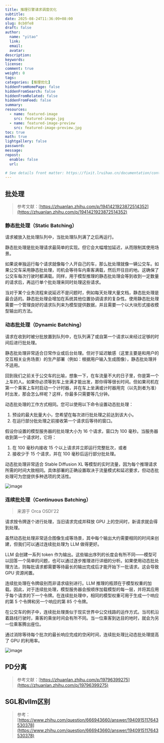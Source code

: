 ```yaml
---
title: 推理引擎请求调度优化
subtitle:
date: 2025-08-24T11:36:09+08:00
slug: 8cb0fe8
draft: false
author:
  name: "yitao"
  link:
  email:
  avatar:
description:
keywords:
license:
comment: true
weight: 0
tags:
categories: [推理优化]
hiddenFromHomePage: false
hiddenFromSearch: false
hiddenFromRelated: false
hiddenFromFeed: false
summary:
resources:
  - name: featured-image
    src: featured-image.jpg
  - name: featured-image-preview
    src: featured-image-preview.jpg
toc: true
math: true
lightgallery: false
password:
message:
repost:
  enable: false
  url:

# See details front matter: https://fixit.lruihao.cn/documentation/content-management/introduction/#front-matter
---
```


<!--more-->

## 批处理

> 参考文献：[https://zhuanlan.zhihu.com/p/1941421923872514352](https://zhuanlan.zhihu.com/p/1941421923872514352)

### 静态批处理（Static Batching）

请求被放入批处理队列中，当批处理队列满了之后再运行。

静态批处理是批处理请求最简单的实现。但它会大幅增加延迟，从而限制其使用场景。

如果说单独运行每个请求就像每个人开自己的车，那么批处理就像一辆公交车。如果公交车采用静态批处理，司机会等待车内乘客满载，然后开往目的地。这确保了公交车每次行驶时都满载。同样，用于模型推理的静态批处理会等到收到一定数量的请求后，再运行单个批处理来同时处理这些请求。

当对于某个业务流程来说延迟不是问题时，例如每天处理大量文档，静态批处理是最合适的。静态批处理会增加在系统其他位置协调请求的复杂性。使用静态批处理需要一个管理良好的请求队列来为模型提供数据，并且需要一个以大块形式接收模型输出的方法。

### 动态批处理（Dynamic Batching）

请求在收到时被分批放置到队列中，在队列满了或自第一个请求以来经过足够的时间后进行批处理。

静态批处理非常适合日常作业或后台处理。但对于延迟敏感（这里主要是和用户的交互相关业务场景）的生产部署（例如：根据用户输入生成图像），静态批处理并不适用。

回到我们之前关于公交车的比喻，想象一下，在车流量不大的日子里，你是第一个上车的人。如果你必须等到车上坐满才能出发，那你得等很长时间。但如果司机在第一个乘客上车时启动一个计时器，并在车上坐满或计时器用完（以先到者为准）时出发，那会怎么样呢？这样，你最多只需要等几分钟。

动态批处理的工作方式相同。您可以使用以下命令设置动态批处理：

1. 预设的最大批量大小，您希望在每次进行批处理之前达到该大小。
2. 在运行部分批处理之前接收第一个请求后等待的窗口。

假设你设置的模型服务器的批处理大小为 16 个请求，窗口为 100 毫秒。当服务器收到第一个请求时，它将：

1. 在 100 毫秒内接收 15 个以上请求并立即运行完整批次，或者
2. 接收少于 15 个请求，并在 100 毫秒后运行部分批处理。

动态批处理非常适合 Stable Diffusion XL 等模型的实时流量，因为每个推理请求所需的时间大致相同。具体部署的正确设置取决于流量模式和延迟要求，但动态批处理可为您提供多种选项的灵活性。

![image](https://cdn.ipfsscan.io/weibo/large/005wRZF3ly1i4orz4rccug30g00a04ew.gif)

### 连续批处理（Continuous Batching）

> 来源于 Orca OSDI'22

请求按令牌逐个进行处理，当旧请求完成并释放 GPU 上的空间时，新请求就会得到处理。

虽然动态批处理非常适合图像生成等场景，其中每个输出大约需要相同的时间来创建，但我们可以通过连续批处理为 LLM 做得更好。

LLM 会创建一系列 token 作为输出。这些输出序列的长度会有所不同——模型可以回答一个简单的问题，也可以通过逐步推理进行详细的分析。如果使用动态批处理方法，则每批请求都需要等待最长的输出完成后才能开始下一批请求。这会导致 GPU 资源闲置。

连续批处理在令牌级别而非请求级别进行。LLM 推理的瓶颈在于模型权重的加载。因此，对于连续批处理，模型服务器会按顺序加载模型的每一层，并将其应用于每个请求的下一个令牌。在连续批处理中，相同的模型权重可用于生成一个响应的第 5 个令牌和另一个响应的第 85 个令牌。

在公交车的例子中，连续批处理类似于现实世界中公交线路的运作方式。当司机沿着路线行驶时，乘客的乘坐时间会有所不同。当一位乘客到达目的地时，就会为另一位乘客腾出座位。

通过消除等待每个批次的最长响应完成的空闲时间，连续批处理比动态批处理提高了 GPU 的利用率。

![image](https://cdn.ipfsscan.io/weibo/large/005wRZF3ly1i4orzdt1xlg30hs0b41l3.gif)

## PD分离

> 参考文献：[https://zhuanlan.zhihu.com/p/19796399275](https://zhuanlan.zhihu.com/p/19796399275)

## SGL和vllm区别

> 参考：[https://www.zhihu.com/question/666943660/answer/1940915117643530378](https://www.zhihu.com/question/666943660/answer/1940915117643530378)
